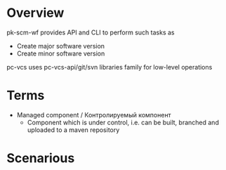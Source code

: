 # Overview

pk-scm-wf provides API and CLI to perform such tasks as
- Create major software version
- Create minor software version

pc-vcs uses pc-vcs-api/git/svn libraries family for low-level operations

# Terms

- Managed component / Контролируемый компонент
  - Component which is under control, i.e. can be built, branched and uploaded to a maven repository

# Scenarious

## 

  
 
  


  
